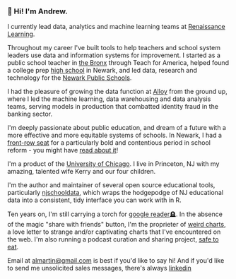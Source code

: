 ### 👋 Hi!  I'm Andrew.  

I currently lead data, analytics and machine learning teams at [Renaissance Learning](https://www.renaissance.com/).  

Throughout my career I've built tools to help teachers and school system leaders use data and information systems for improvement.  I started as a public school teacher in [the Bronx](https://insideschools.org/school/09X028) through Teach for America, helped found a college prep [high school](https://kippnj.org/schools/kipp-nca/) in Newark, and led data, research and technology for the [Newark Public Schools](https://www.nps.k12.nj.us/).  

I had the pleasure of growing the data function at [Alloy](https://www.alloy.com/about) from the ground up, where I led the machine learning, data warehousing and data analysis teams, serving models in production that combatted identity fraud in the banking sector.

I'm deeply passionate about public education, and dream of a future with a more effective and more equitable systems of schools.  In Newark, I had a [front-row seat](https://www.the74million.org/article/the-prize-the-unwritten-appendix-by-those-inside-newarks-improving-schools/) for a particularly bold and contentious period in school reform - you might have [read about it](https://www.newyorker.com/magazine/2014/05/19/schooled)!   

I'm a product of the [University of Chicago](https://socialsciences.uchicago.edu/).  I live in Princeton, NJ with my amazing, talented wife Kerry and our four children.  

I'm the author and maintainer of several open source educational tools, particularly [njschooldata](https://github.com/almartin82/njschooldata), which wraps the hodgepodge of NJ educational data into a consistent, tidy interface you can work with in R.

Ten years on, I'm still carrying a torch for [google reader](https://www.buzzfeed.com/robf4/googles-lost-social-network)🪦.  In the absence of the magic "share with friends" button, I'm the proprieter of [weird charts](http://weirdcharts.com), a love letter to strange and/or captivating charts that I've encountered on the web.  I'm also running a podcast curation and sharing project, [safe to eat](https://almartin82.github.io/safe-to-eat/).  

Email at [almartin@gmail.com](mailto:almartin@gmail.com) is best if you'd like to say hi!  And if you'd like to send me unsolicited sales messages, there's always [linkedin](https://www.linkedin.com/in/martinandrewl/)
